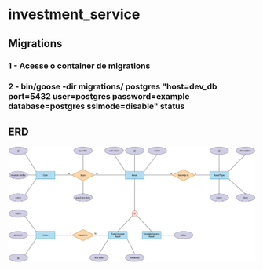 # investment_service

## Migrations

### 1 - Acesse o container de migrations
### 2 - bin/goose -dir migrations/ postgres "host=dev_db port=5432 user=postgres password=example database=postgres sslmode=disable" status

## ERD

![image](./investment_service_erd.png)

